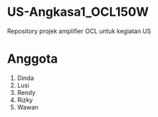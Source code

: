 # US-Angkasa1_OCL150W
Repository projek amplifier OCL untuk kegiatan US

# Anggota
 1. Dinda
 2. Lusi
 3. Rendy
 4. Rizky
 5. Wawan
